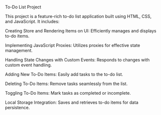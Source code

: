 To-Do List Project

This project is a feature-rich to-do list application built using HTML, CSS, and JavaScript. It includes:

Creating Store and Rendering Items on UI: Efficiently manages and displays to-do items.

Implementing JavaScript Proxies: Utilizes proxies for effective state management.

Handling State Changes with Custom Events: Responds to changes with custom event handling.

Adding New To-Do Items: Easily add tasks to the to-do list.

Deleting To-Do Items: Remove tasks seamlessly from the list.

Toggling To-Do Items: Mark tasks as completed or incomplete.

Local Storage Integration: Saves and retrieves to-do items for data persistence.
